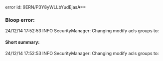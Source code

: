 error id: 9ERN/P3Y8yWLLbYudEjasA==
### Bloop error:

24/12/14 17:52:53 INFO SecurityManager: Changing modify acls groups to:
#### Short summary: 

24/12/14 17:52:53 INFO SecurityManager: Changing modify acls groups to: